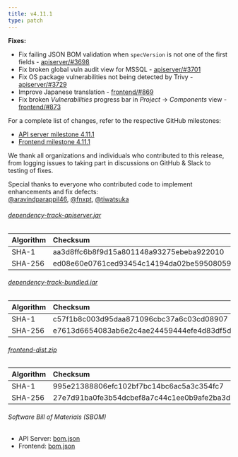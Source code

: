 ```yaml
---
title: v4.11.1
type: patch
---
```


**Fixes:**

* Fix failing JSON BOM validation when `specVersion` is not one of the first fields - [apiserver/#3698]
* Fix broken global vuln audit view for MSSQL - [apiserver/#3701]
* Fix OS package vulnerabilities not being detected by Trivy - [apiserver/#3729]
* Improve Japanese translation - [frontend/#869]
* Fix broken *Vulnerabilities* progress bar in *Project* -> *Components* view - [frontend/#873]

For a complete list of changes, refer to the respective GitHub milestones:

* [API server milestone 4.11.1](https://github.com/DependencyTrack/dependency-track/milestone/37?closed=1)
* [Frontend milestone 4.11.1](https://github.com/DependencyTrack/frontend/milestone/22?closed=1)

We thank all organizations and individuals who contributed to this release, from logging issues to taking part in discussions on GitHub & Slack to testing of fixes.

Special thanks to everyone who contributed code to implement enhancements and fix defects:  
[@aravindparappil46], [@fnxpt], [@tiwatsuka]

###### [dependency-track-apiserver.jar](https://github.com/DependencyTrack/dependency-track/releases/download/4.11.1/dependency-track-apiserver.jar)

| Algorithm | Checksum                                                         |
|:----------|:-----------------------------------------------------------------|
| SHA-1     | aa3d8ffc6b8f9d15a801148a93275ebeba922010                         |
| SHA-256   | ed08e60e0761ced93454c14194da02be5950805911dbc7f7c611bdf0e753b437 |

###### [dependency-track-bundled.jar](https://github.com/DependencyTrack/dependency-track/releases/download/4.11.1/dependency-track-bundled.jar)

| Algorithm | Checksum                                                         |
|:----------|:-----------------------------------------------------------------|
| SHA-1     | c57f1b8c003d95daa871096cbc37a6c03cd08907                         |
| SHA-256   | e7613d6654083ab6e2c4ae24459444efe4d83df5d2c4d27e58a94bc809e2627a |

###### [frontend-dist.zip](https://github.com/DependencyTrack/frontend/releases/download/4.11.1/frontend-dist.zip)

| Algorithm | Checksum                                                         |
|:----------|:-----------------------------------------------------------------|
| SHA-1     | 995e21388806efc102bf7bc14bc6ac5a3c354fc7                         |
| SHA-256   | 27e7d91ba0fe3b54dcbef8a7c44c1ee0b9afe2ba3d96c47b55d3beca68206fd2 |

###### Software Bill of Materials (SBOM)

* API Server: [bom.json](https://github.com/DependencyTrack/dependency-track/releases/download/4.11.1/bom.json)
* Frontend: [bom.json](https://github.com/DependencyTrack/frontend/releases/download/4.11.1/bom.json)

[apiserver/#3698]: https://github.com/DependencyTrack/dependency-track/pull/3698
[apiserver/#3701]: https://github.com/DependencyTrack/dependency-track/pull/3701
[apiserver/#3729]: https://github.com/DependencyTrack/dependency-track/pull/3729

[frontend/#869]: https://github.com/DependencyTrack/frontend/pull/869
[frontend/#873]: https://github.com/DependencyTrack/frontend/pull/873

[@aravindparappil46]: https://github.com/aravindparappil46
[@fnxpt]: https://github.com/fnxpt
[@tiwatsuka]: https://github.com/tiwatsuka